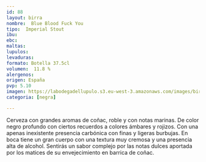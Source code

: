```yaml
---
id: 88
layout: birra
nombre:  Blue Blood Fuck You
tipo:  Imperial Stout
ibu:  
ebc:
maltas: 
lupulos: 
levaduras: 
formato: Botella 37.5cl
volumen:  11.8 %
alergenos: 
origen: España
pvp: 5.10
imagen: https://labodegadellupulo.s3.eu-west-3.amazonaws.com/images/birras/blueblood.jpg
categoria: [negra]

---
```

Cerveza con grandes aromas de coñac, roble y con notas marinas. De color negro profundo con ciertos recuerdos a colores ámbares y rojizos. Con una apenas inexistente presencia carbónica con finas y ligeras burbujas. En boca tiene un gran cuerpo con una textura muy cremosa y una presencia alta de alcohol. Sentirás un sabor complejo por las notas dulces aportada por los matices de su envejecimiento en barrica de coñac.



